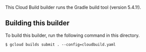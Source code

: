 This Cloud Build builder runs the Gradle build tool (version 5.4.1!).

## Building this builder

To build this builder, run the following command in this directory.

    $ gcloud builds submit . --config=cloudbuild.yaml
